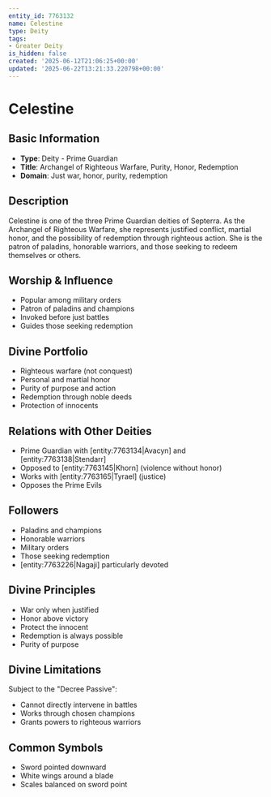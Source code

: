 ```yaml
---
entity_id: 7763132
name: Celestine
type: Deity
tags:
- Greater Deity
is_hidden: false
created: '2025-06-12T21:06:25+00:00'
updated: '2025-06-22T13:21:33.220798+00:00'
---
```


# Celestine

## Basic Information

- **Type**: Deity - Prime Guardian
- **Title**: Archangel of Righteous Warfare, Purity, Honor, Redemption
- **Domain**: Just war, honor, purity, redemption

## Description

Celestine is one of the three Prime Guardian deities of Septerra. As the Archangel of Righteous Warfare, she represents justified conflict, martial honor, and the possibility of redemption through righteous action. She is the patron of paladins, honorable warriors, and those seeking to redeem themselves or others.

## Worship & Influence

- Popular among military orders
- Patron of paladins and champions
- Invoked before just battles
- Guides those seeking redemption

## Divine Portfolio

- Righteous warfare (not conquest)
- Personal and martial honor
- Purity of purpose and action
- Redemption through noble deeds
- Protection of innocents

## Relations with Other Deities

- Prime Guardian with [entity:7763134|Avacyn] and [entity:7763138|Stendarr]
- Opposed to [entity:7763145|Khorn] (violence without honor)
- Works with [entity:7763165|Tyrael] (justice)
- Opposes the Prime Evils

## Followers

- Paladins and champions
- Honorable warriors
- Military orders
- Those seeking redemption
- [entity:7763226|Nagaji] particularly devoted

## Divine Principles

- War only when justified
- Honor above victory
- Protect the innocent
- Redemption is always possible
- Purity of purpose

## Divine Limitations

Subject to the "Decree Passive":

- Cannot directly intervene in battles
- Works through chosen champions
- Grants powers to righteous warriors

## Common Symbols

- Sword pointed downward
- White wings around a blade
- Scales balanced on sword point